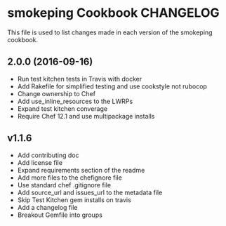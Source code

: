 smokeping Cookbook CHANGELOG
============================
This file is used to list changes made in each version of the smokeping cookbook.

## 2.0.0 (2016-09-16)
- Run test kitchen tests in Travis with docker
- Add Rakefile for simplified testing and use cookstyle not rubocop
- Change ownership to Chef
- Add use_inline_resources to the LWRPs
- Expand test kitchen converage
- Require Chef 12.1 and use multipackage installs

v1.1.6
------
- Add contributing doc
- Add license file
- Expand requirements section of the readme
- Add more files to the chefignore file
- Use standard chef .gitignore file
- Add source_url and issues_url to the metadata file
- Skip Test Kitchen gem installs on travis
- Add a changelog file
- Breakout Gemfile into groups
